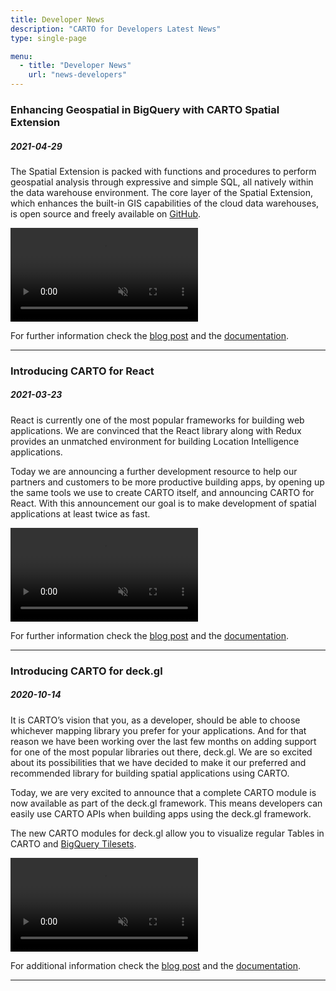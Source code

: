 ```yaml
---
title: Developer News
description: "CARTO for Developers Latest News"
type: single-page

menu:
  - title: "Developer News"
    url: "news-developers"
---
```


### Enhancing Geospatial in BigQuery with CARTO Spatial Extension

##### 2021-04-29

The Spatial Extension is packed with functions and procedures to perform geospatial analysis through expressive and simple SQL, all natively within the data warehouse environment. The core layer of the Spatial Extension, which enhances the built-in GIS capabilities of the cloud data warehouses, is open source and freely available on [GitHub](https://github.com/CartoDB/carto-spatial-extension).

<video autoplay="" loop="" muted=""> <source src="https://docs.carto.com/img/news-developers/bigquery-se-core-layer.mp4" type="video/mp4"> Your browser does not support the video tag. </video>

For further information check the [blog post](https://carto.com/blog/enhancing-geospatial-in-bigquery-with-carto-spatial-extension/) and the [documentation](https://docs.carto.com/spatial-extension-bq/).

---

### Introducing CARTO for React

##### 2021-03-23

React is currently one of the most popular frameworks for building web applications. We are convinced that the React library along with Redux provides an unmatched environment for building Location Intelligence applications.

Today we are announcing a further development resource to help our partners and customers to be more productive building apps, by opening up the same tools we use to create CARTO itself, and announcing CARTO for React. With this announcement our goal is to make development of spatial applications at least twice as fast.

<video autoplay="" loop="" muted=""> <source src="https://docs.carto.com/img/news-developers/react-thinking-machines-app.mp4" type="video/mp4"> Your browser does not support the video tag. </video>

For further information check the [blog post](https://carto.com/blog/carto-for-react-faster-way-to-develop-spatial-applications/) and the [documentation](https://docs.carto.com/react/).

---

### Introducing CARTO for deck.gl

##### 2020-10-14

It is CARTO’s vision that you, as a developer, should be able to choose whichever mapping library you prefer for your applications. And for that reason we have been working over the last few months on adding support for one of the most popular libraries out there, deck.gl. We are so excited about its possibilities that we have decided to make it our preferred and recommended library for building spatial applications using CARTO. 

Today, we are very excited to announce that a complete CARTO module is now available as part of the deck.gl framework. This means developers can easily use CARTO APIs when building apps using the deck.gl framework.

The new CARTO modules for deck.gl allow you to visualize regular Tables in CARTO and [BigQuery Tilesets](https://carto.com/bigquery-tiler/).

<video autoplay="" loop="" muted=""> <source src="https://docs.carto.com/img/news-developers/deckgl-animation.mp4" type="video/mp4"> Your browser does not support the video tag. </video>

For additional information check the [blog post](https://carto.com/blog/carto-now-available-for-deck-gl/) and the [documentation](https://docs.carto.com/deck-gl/).

---
